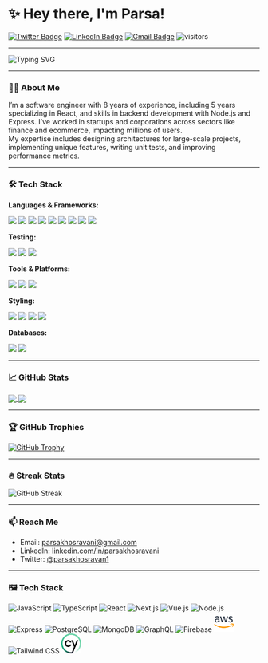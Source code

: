 # ✨ Hey there, I'm Parsa!

[![Twitter Badge](https://img.shields.io/badge/Twitter-%20-blue?style=flat&logo=twitter&logoColor=white)](https://twitter.com/parsakhosravan1)
[![LinkedIn Badge](https://img.shields.io/badge/LinkedIn-%20-blue?style=flat&logo=linkedin&logoColor=white)](https://www.linkedin.com/in/parsakhosravani/)
[![Gmail Badge](https://img.shields.io/badge/Gmail-%20-d14836?style=flat&logo=Gmail&logoColor=white)](mailto:parsakhosravani@gmail.com)
![visitors](https://visitor-badge.glitch.me/badge?page_id=parsakhosravani.parsakhosravani)

---


<img src="https://readme-typing-svg.herokuapp.com?font=Fira+Code&size=22&pause=1000&color=00FCA8&center=true&vCenter=true&width=435&lines=Hi+👋,+I'm+Parsa+Khosravani!;Software+Engineer+|+React+|+Node.js;Open+Source+Enthusiast+🚀" alt="Typing SVG" />


---

### 👨‍💻 About Me

I’m a software engineer with 8 years of experience, including 5 years specializing in React, and skills in backend development with Node.js and Express. I’ve worked in startups and corporations across sectors like finance and ecommerce, impacting millions of users.  
My expertise includes designing architectures for large-scale projects, implementing unique features, writing unit tests, and improving performance metrics.

---

### 🛠 Tech Stack

**Languages & Frameworks:**

![](https://img.shields.io/badge/JavaScript-%20-yellow?style=flat&logo=javascript&color=f7df1d)
![](https://img.shields.io/badge/TypeScript-%20-blue?style=flat&logo=typescript&color=297acb)
![](https://img.shields.io/badge/Node.js-%20-black?style=flat&logo=node.js&color=339933)
![](https://img.shields.io/badge/Express-%20-black?style=flat&logo=express&color=000000)
![](https://img.shields.io/badge/React-%20-blue?style=flat&logo=react&color=61dafb)
![](https://img.shields.io/badge/Redux-%20-blue?style=flat&logo=redux&color=764abc)
![](https://img.shields.io/badge/Vue-%20-blue?style=flat&logo=vuedotjs&color=4fc08d)
![](https://img.shields.io/badge/Vuex-%20-black?style=flat&logo=vuedotjs&color=764abc)
![](https://img.shields.io/badge/Next.js-%20-black?style=flat&logo=next.js)

**Testing:**

![](https://img.shields.io/badge/Jest-%20-black?style=flat&logo=jest&color=c21325)
![](https://img.shields.io/badge/Testing%20Library-%20-black?style=flat&logo=testing-library&color=e33332)
![](https://img.shields.io/badge/Cypress-%20-black?style=flat&logo=cypress&color=058a5e)

**Tools & Platforms:**

![](https://img.shields.io/badge/GraphQL-%20-black?style=flat&logo=graphql&color=e10098)
![](https://img.shields.io/badge/Firebase-%20-black?style=flat&logo=firebase&color=ffca28)
![](https://img.shields.io/badge/AWS-%20-black?style=flat&logo=amazon-aws&color=23FF99)

**Styling:**

![](https://img.shields.io/badge/CSS3-%20-black?style=flat&logo=css3&color=1572b6)
![](https://img.shields.io/badge/Sass-%20-black?style=flat&logo=sass&color=cc6699)
![](https://img.shields.io/badge/styled%20components-%20-black?style=flat&logo=styled-components&color=db7093)
![](https://img.shields.io/badge/Tailwind-%20-black?style=flat&logo=tailwind-css&color=38bdf8)

**Databases:**

![](https://img.shields.io/badge/PostgreSQL-%20-black?style=flat&logo=postgresql&color=336791)
![](https://img.shields.io/badge/MongoDB-%20-black?style=flat&logo=mongodb&color=47A248)

---

### 📈 GitHub Stats

<a href="https://github.com/parsakhosravani">
  <img align="center" src="https://github-readme-stats.vercel.app/api?username=parsakhosravani&hide=stars&show_icons=true&theme=dark" />
</a>

<a href="https://github.com/parsakhosravani">
  <img align="center" src="https://github-readme-stats.vercel.app/api/top-langs/?username=parsakhosravani&layout=compact&theme=dark" />
</a>

---

### 🏆 GitHub Trophies

<a href="https://github.com/parsakhosravani">
  <img src="https://github-profile-trophy.vercel.app/?username=parsakhosravani&theme=darkhub" alt="GitHub Trophy" />
</a>

---

### 🔥 Streak Stats

![GitHub Streak](https://github-readme-streak-stats.herokuapp.com?user=parsakhosravani&theme=dark)

---

### 📫 Reach Me

- Email: [parsakhosravani@gmail.com](mailto:parsakhosravani@gmail.com)  
- LinkedIn: [linkedin.com/in/parsakhosravani](https://linkedin.com/in/parsakhosravani)  
- Twitter: [@parsakhosravan1](https://twitter.com/parsakhosravan1)  

---

### 🖼️ Tech Stack 

<p align="left">
  <img src="https://cdn.jsdelivr.net/gh/devicons/devicon/icons/javascript/javascript-original.svg" width="40" alt="JavaScript" />
  <img src="https://cdn.jsdelivr.net/gh/devicons/devicon/icons/typescript/typescript-original.svg" width="40" alt="TypeScript" />
  <img src="https://cdn.jsdelivr.net/gh/devicons/devicon/icons/react/react-original.svg" width="40" alt="React" />
  <img src="https://cdn.jsdelivr.net/gh/devicons/devicon/icons/nextjs/nextjs-original.svg" width="40" alt="Next.js" />
  <img src="https://cdn.jsdelivr.net/gh/devicons/devicon/icons/vuejs/vuejs-original.svg" width="40" alt="Vue.js" />
  <img src="https://cdn.jsdelivr.net/gh/devicons/devicon/icons/nodejs/nodejs-original.svg" width="40" alt="Node.js" />
  <img src="https://cdn.jsdelivr.net/gh/devicons/devicon/icons/express/express-original.svg" width="40" alt="Express" />
  <img src="https://cdn.jsdelivr.net/gh/devicons/devicon/icons/postgresql/postgresql-original.svg" width="40" alt="PostgreSQL" />
  <img src="https://cdn.jsdelivr.net/gh/devicons/devicon/icons/mongodb/mongodb-original.svg" width="40" alt="MongoDB" />
  <img src="https://cdn.jsdelivr.net/gh/devicons/devicon/icons/graphql/graphql-plain.svg" width="40" alt="GraphQL" />
  <img src="https://cdn.jsdelivr.net/gh/devicons/devicon/icons/firebase/firebase-plain.svg" width="40" alt="Firebase" />
  <img src="https://raw.githubusercontent.com/devicons/devicon/master/icons/amazonwebservices/amazonwebservices-original-wordmark.svg" width="40" alt="AWS" />
  <img src="https://www.vectorlogo.zone/logos/tailwindcss/tailwindcss-icon.svg" width="40" alt="Tailwind CSS" />
  <img src="https://raw.githubusercontent.com/devicons/devicon/master/icons/cypressio/cypressio-original.svg" width="40" alt="Cypress" />
</p>
